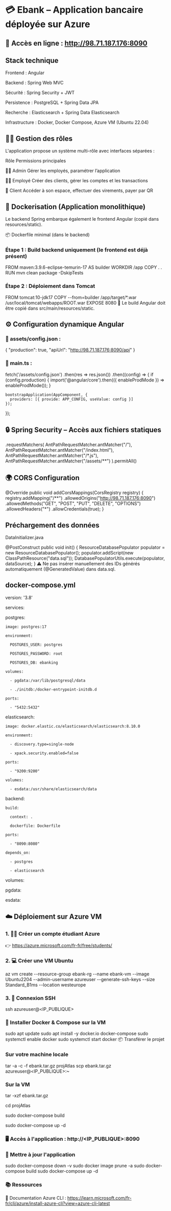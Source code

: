 # 💳 Ebank – Application bancaire déployée sur Azure

## 🚀 Accès en ligne : http://98.71.187.176:8090

## Stack technique
Frontend : Angular

Backend : Spring Web MVC

Sécurité : Spring Security + JWT

Persistence : PostgreSQL + Spring Data JPA

Recherche : Elasticsearch + Spring Data Elasticsearch

Infrastructure : Docker, Docker Compose, Azure VM (Ubuntu 22.04)

## 🧑‍💼 Gestion des rôles

L'application propose un système multi-rôle avec interfaces séparées :

Rôle	Permissions principales

👨‍💼 Admin	Gérer les employés, paramétrer l’application

🧑‍🔧 Employé	Créer des clients, gérer les comptes et les transactions

👤 Client	Accéder à son espace, effectuer des virements, payer par QR


## 🐳 Dockerisation (Application monolithique)

Le backend Spring embarque également le frontend Angular (copié dans resources/static).

📦 Dockerfile minimal (dans le backend)

### Étape 1 : Build backend uniquement (le frontend est déjà présent)
FROM maven:3.9.6-eclipse-temurin-17 AS builder
WORKDIR /app
COPY . .
RUN mvn clean package -DskipTests

### Étape 2 : Déploiement dans Tomcat
FROM tomcat:10-jdk17
COPY --from=builder /app/target/*.war /usr/local/tomcat/webapps/ROOT.war
EXPOSE 8080
🎯 Le build Angular doit être copié dans src/main/resources/static.

## ⚙️ Configuration dynamique Angular

### 📄 assets/config.json :


{
  "production": true,
  "apiUrl": "http://98.71.187.176:8090/api"
}


### 📄 main.ts :

fetch('/assets/config.json')
  .then(res => res.json())
  .then((config) => {
    if (config.production) {
      import('@angular/core').then(({ enableProdMode }) => enableProdMode());
    }

    bootstrapApplication(AppComponent, {
      providers: [{ provide: APP_CONFIG, useValue: config }]
    });
  });
## 🔒 Spring Security – Accès aux fichiers statiques

.requestMatchers(
    AntPathRequestMatcher.antMatcher("/"),
    AntPathRequestMatcher.antMatcher("/index.html"),
    AntPathRequestMatcher.antMatcher("/*.js"),
    AntPathRequestMatcher.antMatcher("/assets/**")
).permitAll()


## 🌍 CORS Configuration

@Override
public void addCorsMappings(CorsRegistry registry) {
    registry.addMapping("/**")
        .allowedOrigins("http://98.71.187.176:8090")
        .allowedMethods("GET", "POST", "PUT", "DELETE", "OPTIONS")
        .allowedHeaders("*")
        .allowCredentials(true);
}
## Préchargement des données
DataInitializer.java

@PostConstruct
public void init() {
    ResourceDatabasePopulator populator = new ResourceDatabasePopulator();
    populator.addScript(new ClassPathResource("data.sql"));
    DatabasePopulatorUtils.execute(populator, dataSource);
}
⚠️ Ne pas insérer manuellement des IDs générés automatiquement (@GeneratedValue) dans data.sql.

## docker-compose.yml

version: '3.8'

services:

  postgres:
  
    image: postgres:17
    
    environment:
    
      POSTGRES_USER: postgres
      
      POSTGRES_PASSWORD: root
      
      POSTGRES_DB: ebanking
      
    volumes:
    
      - pgdata:/var/lib/postgresql/data
      
      - ./initdb:/docker-entrypoint-initdb.d
      
    ports:
    
      - "5432:5432"

  elasticsearch:
  
    image: docker.elastic.co/elasticsearch/elasticsearch:8.10.0
    
    environment:
    
      - discovery.type=single-node
      
      - xpack.security.enabled=false
      
    ports:
    
      - "9200:9200"
      
    volumes:
    
      - esdata:/usr/share/elasticsearch/data

  backend:
  
    build:
    
      context: .
      
      dockerfile: Dockerfile
      
    ports:
    
      - "8090:8080"
      
    depends_on:
    
      - postgres
      
      - elasticsearch

volumes:

  pgdata:
  
  esdata:
  
## ☁️ Déploiement sur Azure VM


### 1. 🧑‍🎓 Créer un compte étudiant Azure

👉 https://azure.microsoft.com/fr-fr/free/students/

### 2. 💻 Créer une VM Ubuntu

az vm create --resource-group ebank-rg --name ebank-vm --image Ubuntu2204 --admin-username azureuser --generate-ssh-keys --size Standard_B1ms --location westeurope

### 3. 🔐 Connexion SSH

ssh azureuser@<IP_PUBLIQUE>

### 🐳 Installer Docker & Compose sur la VM

sudo apt update
sudo apt install -y docker.io docker-compose
sudo systemctl enable docker
sudo systemctl start docker
📦 Transférer le projet

### Sur votre machine locale

tar -a -c -f ebank.tar.gz projAtlas
scp ebank.tar.gz azureuser@<IP_PUBLIQUE>:~

### Sur la VM

tar -xzf ebank.tar.gz

cd projAtlas

sudo docker-compose build

sudo docker-compose up -d

### 🖥️ Accès à l'application : http://<IP_PUBLIQUE>:8090

### 🔁 Mettre à jour l'application

sudo docker-compose down -v
sudo docker image prune -a
sudo docker-compose build
sudo docker-compose up -d

### 📚 Ressources

  📘 Documentation Azure CLI : https://learn.microsoft.com/fr-fr/cli/azure/install-azure-cli?view=azure-cli-latest
